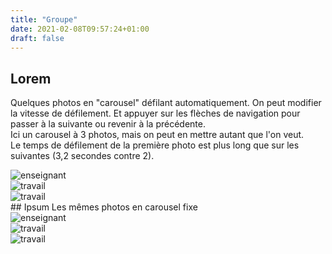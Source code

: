 ```yaml
---
title: "Groupe"
date: 2021-02-08T09:57:24+01:00
draft: false
---
```


## Lorem
Quelques photos en "carousel" défilant automatiquement. On peut modifier la vitesse de défilement. Et appuyer sur les flèches de navigation pour passer à la suivante ou revenir à la précédente.  
Ici un carousel à 3 photos, mais on peut en mettre autant que l'on veut.  
Le temps de défilement de la première photo est plus long que sur les suivantes (3,2 secondes contre 2).
<div class="container mb-5" >
    <div class="row justify-content-center">
        <div class="col-sm-6">
            <div id="myCarousel" class="carousel  slide " data-bs-ride="carousel" >
                <div class="carousel-inner">
                    <div class="carousel-item active" data-bs-interval="3200">
                        <img src=" /media/personnes/enfant-cheval.jpg" class="d-block img-fluid mx-auto w-100" alt="enseignant"  >
                    </div>
                    <div class="carousel-item" data-bs-interval="2000">
                    <img src="/media/personnes/marieno-chevaux.jpg" class="d-block mx-auto w-100" alt="travail" >
                    </div>
                    <div class="carousel-item" data-bs-interval="2000">
                        <img src="/media/chevaux/poneys.jpg" class="d-block mx-auto w-100" alt="travail" alt="personne" >
                    </div>
                </div>
                <a class="carousel-control-prev" href="#myCarousel" role="button" data-bs-slide="prev">
                  <span class="carousel-control-prev-icon" aria-hidden="true"></span>
                  <span class="sr-only"></span>
                </a>
                <a class="carousel-control-next" href="#myCarousel" role="button" data-bs-slide="next">
                  <span class="carousel-control-next-icon" aria-hidden="true"></span>
                  <span class="sr-only"></span>
                </a>
            </div>
        </div>
    </div>
</div>
## Ipsum
Les mêmes photos en carousel fixe
<div class="container mb-5" >
    <div class="row justify-content-center">
        <div class="col-sm-6">
            <div id="myCarouselFixe" class="carousel  slide " data-bs-ride="carousel" data-bs-interval="false">
                <div class="carousel-inner">
                    <div class="carousel-item active">
                        <img src=" /media/personnes/enfant-cheval.jpg" class="d-block img-fluid mx-auto w-100" alt="enseignant"  >
                    </div>
                    <div class="carousel-item">
                    <img src="/media/personnes/marieno-chevaux.jpg" class="d-block mx-auto w-100" alt="travail" >
                    </div>
                    <div class="carousel-item">
                        <img src="/media/chevaux/poneys.jpg" class="d-block mx-auto w-100" alt="travail" alt="personne" >
                    </div>
                </div>
                <a class="carousel-control-prev" href="#myCarouselFixe" role="button" data-bs-slide="prev">
                  <span class="carousel-control-prev-icon" aria-hidden="true"></span>
                  <span class="sr-only"></span>
                </a>
                <a class="carousel-control-next" href="#myCarouselFixe" role="button" data-bs-slide="next">
                  <span class="carousel-control-next-icon" aria-hidden="true"></span>
                  <span class="sr-only"></span>
                </a>
            </div>
        </div>
    </div>
</div>

